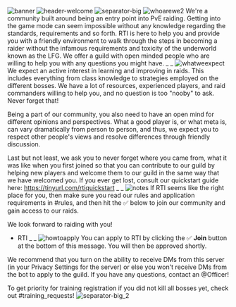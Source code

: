 ![banner](../../graphics/banners/banner.png)
![header-welcome](../../graphics/headers/header-welcome.png)
![separator-big](../../graphics/separators/separator-big.png)
![whoarewe2](../../graphics/paintbrush-banners/whoarewe2.png)
We're a community built around being an entry point into PvE raiding. Getting into the game mode can seem impossible without any knowledge regarding the standards, requirements and so forth. RTI is here to help you and provide you with a friendly environment to walk through the steps in becoming a raider without the infamous requirements and toxicity of the underworld known as the LFG. We offer a guild with open minded people who are willing to help you with any questions you might have.
_ _
![whatweexpect](../../graphics/paintbrush-banners/whatweexpect.png)
We expect an active interest in learning and improving in raids. This includes everything from class knowledge to strategies employed on the different bosses. We have a lot of resources, experienced players, and raid commanders willing to help you, and no question is too "nooby" to ask. Never forget that!

Being a part of our community, you also need to have an open mind for different opinions and perspectives. What a good player is, or what meta is, can vary dramatically from person to person, and thus, we expect you to respect other people's views and resolve differences through friendly discussion.

Last but not least, we ask you to never forget where you came from, what it was like when you first joined so that you can contribute to our guild by helping new players and welcome them to our guild in the same way that we have welcomed you. If you ever get lost, consult our quickstart guide here:
<https://tinyurl.com/rtiquickstart>
_ _
![notes](../../graphics/paintbrush-banners/notes.png)
If RTI seems like the right place for you, then make sure you read our rules and application requirements in #rules, and then hit the ✅ below to join our community and gain access to our raids.

We look forward to raiding with you!
- RTI
_ _
![howtoapply](../../graphics/paintbrush-banners/howtoapply.png)
You can apply to RTI by clicking the ✅ **Join** button at the bottom of this message. You will then be approved shortly.

We recommend that you turn on the ability to receive DMs from this server (in your Privacy Settings for the server) or else you won't receive DMs from the bot to apply to the guild. If you have any questions, contact an @Officer!

To get priority for training registration if you did not kill all bosses yet, check out ⁠#training_requests!
![separator-big_2](../../graphics/separators/separator-big_2.png)
